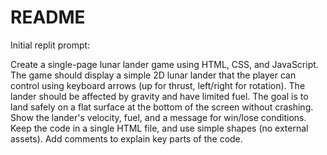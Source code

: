 # README


Initial replit prompt:

Create a single-page lunar lander game using HTML, CSS, and JavaScript. The game should display a simple 2D lunar lander that the player can control using keyboard arrows (up for thrust, left/right for rotation). The lander should be affected by gravity and have limited fuel. The goal is to land safely on a flat surface at the bottom of the screen without crashing. Show the lander's velocity, fuel, and a message for win/lose conditions. Keep the code in a single HTML file, and use simple shapes (no external assets). Add comments to explain key parts of the code.

